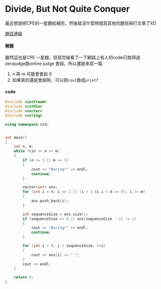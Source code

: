 # Divide, But Not Quite Conquer

最近想說把CPE的一星題給補完，然後就沒什麼時間寫其他的題目與打文章了XD

[題目連結](https://onlinejudge.org/external/101/10190.pdf)


#### 解題

雖然這也是CPE 一星題，但寫完後看了一下網路上有人的code只跑得過zerojudge跑online judge 會超，所以還是來寫一篇

1. n 與 m 可能會會給 0
2. 如果真的還是會超時，可以把`cout`換成`printf`

#### code

```cpp
#include <iostream>
#include <cstdio>
#include <vector>
#include <string>

using namespace std;


int main()
{
    int n, m;
    while (cin >> n >> m)
    {
        if (n <= 1 || m <= 1)
        {
            cout << "Boring!" << endl;
            continue;
        }

        vector<int> ans;
        for (int i = n; i == 1 || (i > 1 && i % m == 0); i /= m)
        {
            ans.push_back(i);
        }

        int sequenceSize = ans.size();
        if (sequenceSize == 0 || ans[sequenceSize - 1] != 1)
        {
            cout << "Boring!" << endl;
            continue;
        }

        for (int i = 0; i < sequenceSize; ++i)
        {
            cout << ans[i] << " ";
        }
        cout << endl;
    }

    return 0;
}
```
